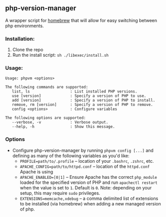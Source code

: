 ## php-version-manager
A wrapper script for [homebrew](http://brew.sh/) that will allow for easy switching between php environments.

### Installation:
1. Clone the repo
2. Run the install script: `sh ./libexec/install.sh`

### Usage:
```
Usage: phpvm <options>

The following commands are supported:
   list, ls                  : List installed PHP versions.
   use [version]             : Specify a version of PHP to use.
   add [version]             : Specify a version of PHP to install.
   remove, rm [version]      : Specify a version of PHP to remove.
   config <options>          : Configure variables

The following options are supported:
   --verbose, -v             : Verbose output.
   --help, -h                : Show this message.
```
### Options
* Configure php-version-manager by running `phpvm config [...]` and defining as many of the following variables as you'd like:
  * `PROFILE=path/to/.profile` – location of your `.bashrc`, `.zshrc`, etc.
  * `APACHE_CONFIG=path/to/httpd.conf` – location of the `httpd.conf` Apache is using
  * `APACHE_ENABLED=[0|1]` – Ensure Apache has the correct `php_module` loaded for the specified version of PHP and run `apachectl restart` when the value is set to `1`. Default is `0`. Note: depending on your setup, this may require `sudo` privileges.
  * `EXTENSIONS=memcache,xdebug` – a comma delimited list of extensions to be installed (via homebrew) when adding a new managed version of php.
